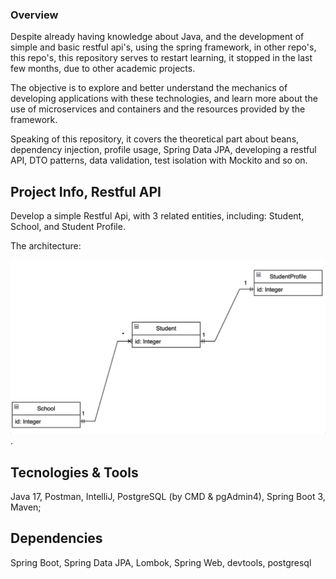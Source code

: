 ### Overview 
Despite already having knowledge about Java, and the development of simple and basic restful api's, using the spring framework, in other repo's, this repo's, this repository serves to restart learning, it stopped in the last few months, due to other academic projects.

The objective is to explore and better understand the mechanics of developing applications with these technologies, and learn more about the use of microservices and containers and the resources provided by the framework.

Speaking of this repository, it covers the theoretical part about beans, dependency injection, profile usage, Spring Data JPA, developing a restful API, DTO patterns, data validation, test isolation with Mockito and so on.

## Project Info, Restful API
Develop a simple Restful Api, with 3 related entities, including:
Student, School, and Student Profile.

The architecture:

![Student is the central entity that has a 1-1 relationship with the student profile and 1-N with the school.](src/main/resources/DB_design.jpg).

## Tecnologies & Tools 
Java 17, Postman, IntelliJ, PostgreSQL (by CMD & pgAdmin4), Spring Boot 3, Maven; 

## Dependencies 
Spring Boot, Spring Data JPA, Lombok, Spring Web, devtools, postgresql
